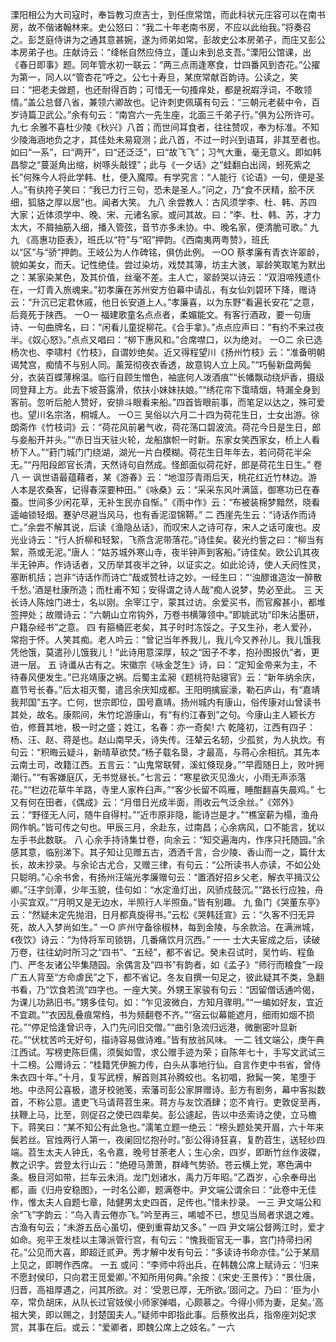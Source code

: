 <!-- { "loadSidebar": true } -->
溧阳相公为大司寇时，奉旨教习庶吉士，到任庶常馆，而此科状元庄容可以在南书房，故不偕诸翰林来。史公怒曰：“我二十年老南书房，不应以此绐我。”将奏召之。彭芝庭侍讲为之通其意甚婉，遂为师弟如常。彭故史公本房弟子，而庄又彭公本房弟子也。庄献诗云：“绛帐自然应侍立，蓬山未到总支吾。”溧阳公馆课，出《春日即事》题。同年管水初一联云：“两三点雨逢寒食，廿四番风到杏花。”公擢为第一，同人以“管杏花”呼之。公七十寿旦，某庶常献百韵诗。公读之，笑曰：“把老夫做题，也还耐得百韵；可惜无一句搔痒处，都是祝嘏浮词，不敢领情。”盖公总督八省，兼领六卿故也。记许刺吏佩璜有句云：“三朝元老裴中令，百岁诗篇卫武公。”余有句云：“南宫六一先生座，北面三千弟子行。”俱为公所许可。
九七
余雅不喜杜少陵《秋兴》八首；而世间耳食者，往往赞叹，奉为标准。不知少陵海涵地负之才，其佳处未易窥测；此八首，不过一时兴到语耳，非其至者也。如曰“一系”，曰“两开”，曰“还泛泛”，曰“故飞飞”；习气大重，毫无意义。即如韩昌黎之“蔓涎角出缩，树啄头敲铿”；此与《一夕话》之“蛙翻白出阔，蚓死紫之长”何殊今人将此学韩、杜，便入魔障。有学究言：“人能行《论语》一句，便是圣人。”有纨挎子笑曰：“我已力行三句，恐未是圣人。”问之，乃“食不厌精，脍不厌细，狐貉之厚以居”也。闻者大笑。
九八
余尝教人：古风须学李、杜、韩、苏四大家；近体须学中、晚、宋、元诸名家。或问其故。曰：“李、杜、韩、苏，才力太大，不屑抽筋入细，播入管弦，音节亦多未协。中、晚名家，便清脆可歌。”
九九
《高惠功臣表》，班氏以“符”与“昭”押韵。《西南夷两粤赞》，班氏以“区”与“骄”押韵。王岐公为人作碑铭，俱仿此例。
一OO
蔡孝廉有青衣许翠龄，貌如美女，而夭。记性绝佳。尝过染坊，戏焚其簿，坊主大骇，翠龄笑取笔为默出之：某家染某色，及其价值，丝毫不差。主人亡，翠龄哭以诗云：“双泪啼残遗仆在，一灯青入旅魂来。”初孝廉在苏州安方伯幕中请乩，有女仙刘碧环下降，赠诗云：“升沉已定君休戚，他日长安道上人。”孝廉喜，以为东野“看遍长安花”之意，后竟死于陕西。
一O一
福建歌童名点点者，柔媚能文。有客行酒政，要一句唐诗、一句曲牌名，曰：“闲看儿童捉柳花。《合手拿》。”点点应声曰：“有约不来过夜半。《奴心怒》。”点点又唱曰：“柳下惠风和。”合席噤口，以为绝对。
一O二
余已选杨次也、李啸村《竹枝》，自谓妙绝矣。近又得程望川《扬州竹枝》云：“准备明朝谒梵宫，痴情不与别人同。薰笼彻夜衣香透，故意钩人立上风。”“巧髻新盘两鬓分，衣装百蝶薄棉温。临行自顾生憎色，袖底何人泼酒痕”“长幡飘动绕炉香，摄级同登拜上方。此去下坡苔露滑，侬扶小妹妹扶娘。”“绣花帘下霭晴烟，特漏全身到客前。忽听后舱人赞好，安排斗眼看来船。”四首皆眼前事，而笔足以达之，殊可爱也。望川名宗洛，桐城人。
一O三
吴俗以六月二十四为荷花生日，士女出游。徐朗斋作《竹枝词》云：“荷花风前暑气收，荷花荡口碧波流。荷花今日是生日，郎与妾船开并头。”“赤日当天驻火轮，龙船旗帜一时新。东家女笑西家女，桥上人看桥下人。”“葑门城门门绕湖，湖光一片白模糊。荷花生日年年去，若问荷花半朵无。”“丹阳段郎官长清，天然诗句自然成。怪郎面似荷花好，郎是荷花生日生。”
卷八
一
讽世语最蕴藉者，某《游春》云：“地湿莎青雨后天，桃花红近竹林边。游人本是农桑客，记得春深要种田。”《咏桑》云：“采采东风叶满篮，御寒功已在春蚕。世间多少闲花草，无补生民亦自惭。”《雨中作》云：“布被装棉梦黯然，晓看遥岫锁轻烟。蹇驴尽避当风马，也有香泥湿锦鞯。”
二
西崖先生云：“诗话作而诗亡。”余尝不解其说，后读《渔隐丛话》，而叹宋人之诗可存，宋人之话可废也。皮光业诗云：“行人折柳和轻絮，飞燕含泥带落花。”诗佳矣。裴光约訾之曰：“柳当有絮，燕或无泥。”唐人：“姑苏城外寒山寺，夜半钟声到客船。”诗佳矣。欧公讥其夜半无钟声。作诗话者，又历举其夜半之钟，以证实之。如此论诗，使人夭阏性灵，塞断机括；岂非“诗话作而诗亡”哉或赞杜诗之妙。一经生曰：“‘浊醪谁造汝一醉散千愁。’酒是杜康所造；而杜甫不知；安得谓之诗人哉”痴人说梦，势必至此。
三
天长诗人陈烛门进士，名以刚。余宰江宁，蒙其过访。余爱买书，而官廨甚小，都堆签押处；故赠诗云：“六朝山立帘钩外，万卷书横簿领中。”即姚武功“印朱沾墨研，户籍杂经书”之意。
四
有箍桶匠老矣，其子时时冻馁之。子又生孙，老人爱孙，常抱于怀。人笑其痴。老人吟云：“曾记当年养我儿，我儿今又养孙儿。我儿饿我凭他饿，莫遣孙儿饿我儿！”此诗用意深厚，较之“因子不孝，抱孙图报仇”者，更进一层。
五
诗谶从古有之。宋徽宗《咏金芝生》诗，曰：“定知金帝来为主，不待春风便发生。”已兆靖康之祸。后蜀主孟昶《题桃符贴寝官》云：“新年纳余庆，嘉节号长春。”后太祖灭蜀，遣吕余庆知成都。王阳明擒宸濠，勒石庐山，有“嘉靖我邦国”五字。亡何，世宗即位，国号嘉靖。扬州城内有康山，俗传康对山曾读书其处，故名。康熙间，朱竹坨游康山，有“有约江春到”之句。今康山主人颖长方伯，修葺其地，极一时之盛；姓江，名春：亦一奇矣!
六
乾隆初，江西有四子：杨、汪、赵、蒋是也。赵山南早夭，诗失传。汪辇云名轫，少孤贫，为人执炊。有句云：“积晦云疑斗，新晴草欲焚。”杨子载名垦，才最高，与蒋心余相抗。其先本云南土司，改籍江西。五言云：“山鬼常联臂，溪虹倏现身。”“早霞随日上，败叶拥潮行。”“有客嫌庭仄，无书觉昼长。”七言云：“寒星欲灭见渔火，小雨无声添落花。”“栏边花草牛羊路，寺里人家杵臼声。”“客少长留不鸣雁，睡酣翻喜失晨鸡。”
七
又有何在田者，《偶成》云：“月借日光成半面，雨收云气泛余丝。”《郊外》云：“野径无人问，随牛自得村。”“近市原非隐，能诗岂是才。”“樵室薪为榻，渔舟网作帆。”皆可传之句也。甲辰三月，余赴东，过南昌；心余病风，口不能言，犹以左手书此数联。
八
心余手持诗集廿卷，向余云：“知交遍海内，作序只托随园。”余感其意，临别涕下。其子知让见赠五古，洒洒千言，合少陵、香山而一之，篇什太长，故未抄录。与余论古尤合，又赠三律，有句云：“公所读书人亦读，不如公处只聪明。”心余书舍，有扬州汪端光孝廉赠句云：“置酒好招乡父老，解衣平揖汉公卿。”汪字剑潭，少年玉貌，佳句如：“水定渔灯出，风骄戍鼓沉。”“路长行应独，舟小买宜双。”“月明又是无边水，半照行人半照鱼。”皆有别趣。
九
鱼门《哭董东亭》云：“然疑未定先抛泪，日月都真旋得书。”云松《哭韩廷宣》云：“久客不归无异死，故人入梦尚如生。”
一O
庐州守备徐椒林，每到金陵，与余款洽。在满洲城，《夜饮》诗云：“为恃将军司锁钥，几番痛饮月沉西。”
一一
士大夫宦成之后，读破万卷，往往幼时所习之“四书”、“五经”，都不省记。癸未召试时，吴竹屿、程鱼门、严冬友诸公毕集随园。余偶言及“四书”有韵者，如《孟子》“师行而粮食”一段广五人背至“方命虐民”之下，都不省记。冬友自撰一句足之，彼此疑其不类，急翻书看，乃“饮食若流”四字也。一座大笑。外甥王家骏有句云：“因留僧话通吟偈，为课儿功熟旧书。”甥多佳句。如：“乍见波微白，方知月骤明。”“一编如好友，宜近不宜疏。”“衣因乱叠痕常绉，书为频翻卷不齐。”“宿云似幕能遮月，细雨如烟不损花。”“停足恰逢曾识寺，入门先问旧交僧。”“曲引急流归远港，微删密叶显新花。”“伏枕苦吟无好句，描诗容易做诗难。”皆有放翁风味。
一二
钱文端公，庚午典江西试。写榜吏陈巨儒，须鬓如雪，求公赠手迹为荣；自陈年七十，手写文武试三十二榜。公赠诗云：“桂籍凭伊腕力传，白头从事地行仙。自言作吏中书省，曾侍朱衣四十年。”十月，复写武榜，解首则其孙腾蛟也。名初唱，掀髯一笑，笔堕于地。中丞阿公喜极，遣牙校驰笺，索藩司彭公家屏赠诗。彭方有剧务，幕中客拟数首，不称公意。遣吏飞马请蒋苕生来。蒋方与友饮酒肆；恋不肯行。吏敦促至再，扶鞭上马，比至，则促召之使已四辈矣。彭公遽起，告以中丞索诗之使，立马檐下。蒋笑曰：“某不知公有此急也。”濡笔立题一绝云：“榜头题处笑开眉，六十年来鬓若丝。官烛两行人第一，夜阑回忆抱孙时。”彭公得诗狂喜，复酌苕生，送轻纱四端。苕生太夫人钟氏，名令嘉，晚号甘荼老人；生心余，四岁，即断竹丝作波磔，教之识字。尝登太行山云：“绝磴马萧萧，群峰气势骄。苍云横上党，寒色满中条。极目河如带，拦车云未消。龙门划诸水，禹力万年昭。”乙酉岁，心余奉母出都，画《归舟安稳图》，一时名公卿，题满卷中。尹文端公谓余曰：“此卷中无佳作，惟太夫人自题七章，陆健男太史四首，足传也。”惜未抄录。
一三
尹文端公和余“飞”字韵云：“鸟入青云倦亦飞。”吟至再三，唏嘘不已，想见当局者求退之难。古渔有句云；“未游五岳心虽切，便到重霄劫又多。”
一四
尹文端公督两江时，爱才如命。宛平王发桂以主簿派管行宫，有句云：“愧我衙官无一事，宫门持帚扫闲花。”公见而大喜，即超迁贰尹。秀才解中发有句云：“多读诗书命亦佳。”公于某扇上见之，即聘作西席。
一五
或问：“李师中将出兵，在韩魏公席上赋诗云：‘归来不愿封侯印，只向君王觅爱卿。’不知所用何典。”余按：《宋史·王景传》：“景仕唐，归晋，高祖厚遇之，问其所欲。对：‘受恩已厚，无所欲。’固问之。乃曰：‘臣为小卒，常负胡床，从队长过官妓侯小师家弹唱，心颇慕之。今得小师为妻，足矣。’高祖大笑，即以赐之，封楚国夫人。”疑师中即指此事。后蔡攸出兵，指帝座刘妃求赏，其事在后。或云：“爱卿者，即魏公席上之妓名。”
一六
